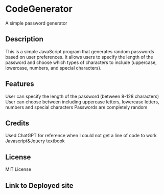 # CodeGenerator
A simple password generator
## Description
This is a simple JavaScript program that generates random passwords based on user preferences. It allows users to specify the length of the password and choose which types of characters to include (uppercase, lowercase, numbers, and special characters).

## Features
User can specify the length of the password (between 8-128 characters)
User can choose between including uppercase letters, lowercase letters, numbers and special characters
Passwords are completely random

## Credits
Used ChatGPT for reference when I could not get a line of code to work
Javascript&Jquery textbook

## License
MIT License

## Link to Deployed site
